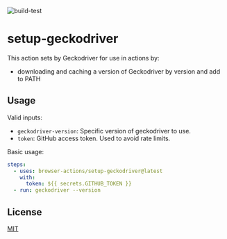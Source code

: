 ![build-test](https://github.com/browser-actions/setup-geckodriver/workflows/build-test/badge.svg)

# setup-geckodriver

This action sets by Geckodriver for use in actions by:

- downloading and caching a version of Geckodriver by version and add to PATH

## Usage

Valid inputs:
* `geckodriver-version`: Specific version of geckodriver to use.
* `token`: GitHub access token. Used to avoid rate limits.

Basic usage:

```yaml
steps:
  - uses: browser-actions/setup-geckodriver@latest
    with:
      token: ${{ secrets.GITHUB_TOKEN }}
  - run: geckodriver --version
```

## License

[MIT](LICENSE)
